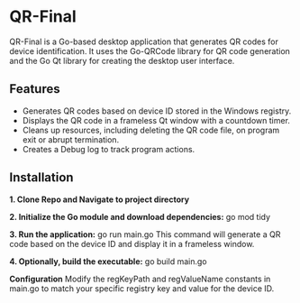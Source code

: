# QR-Final

QR-Final is a Go-based desktop application that generates QR codes for device identification. It uses the Go-QRCode library for QR code generation and the Go Qt library for creating the desktop user interface.

## Features

- Generates QR codes based on device ID stored in the Windows registry.
- Displays the QR code in a frameless Qt window with a countdown timer.
- Cleans up resources, including deleting the QR code file, on program exit or abrupt termination.
- Creates a Debug log to track program actions.

## Installation
**1. Clone Repo and Navigate to project directory**

**2. Initialize the Go module and download dependencies:**
go mod tidy

**3. Run the application:**
go run main.go
This command will generate a QR code based on the device ID and display it in a frameless window.

**4. Optionally, build the executable:**
go build main.go

**Configuration**
Modify the regKeyPath and regValueName constants in main.go to match your specific registry key and value for the device ID.
